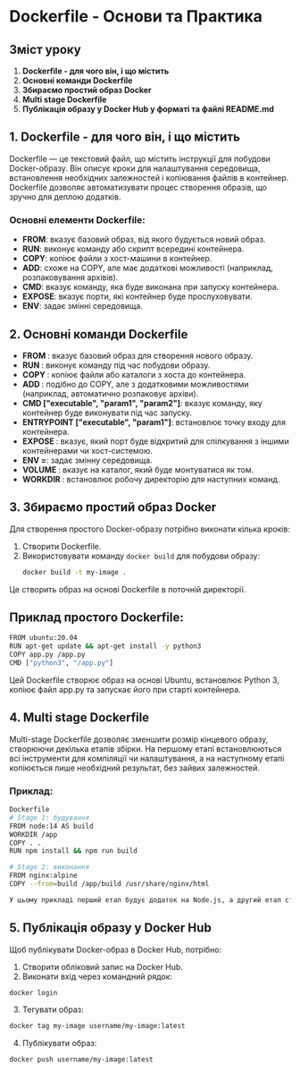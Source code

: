 # Dockerfile - Основи та Практика

## Зміст уроку
1. **Dockerfile - для чого він, і що містить**
2. **Основні команди Dockerfile**
3. **Збираємо простий образ Docker**
4. **Multi stage Dockerfile**
5. **Публікація образу у Docker Hub у форматі та файлі README.md**

## 1. Dockerfile - для чого він, і що містить
Dockerfile — це текстовий файл, що містить інструкції для побудови Docker-образу. Він описує кроки для налаштування середовища, встановлення необхідних залежностей і копіювання файлів в контейнер. Dockerfile дозволяє автоматизувати процес створення образів, що зручно для деплою додатків.

### Основні елементи Dockerfile:
- **FROM**: вказує базовий образ, від якого будується новий образ.
- **RUN**: виконує команду або скрипт всередині контейнера.
- **COPY**: копіює файли з хост-машини в контейнер.
- **ADD**: схоже на COPY, але має додаткові можливості (наприклад, розпаковування архівів).
- **CMD**: вказує команду, яка буде виконана при запуску контейнера.
- **EXPOSE**: вказує порти, які контейнер буде прослуховувати.
- **ENV**: задає змінні середовища.

## 2. Основні команди Dockerfile
- **FROM <image>**: вказує базовий образ для створення нового образу.
- **RUN <command>**: виконує команду під час побудови образу.
- **COPY <src> <dest>**: копіює файли або каталоги з хоста до контейнера.
- **ADD <src> <dest>**: подібно до COPY, але з додатковими можливостями (наприклад, автоматично розпаковує архіви).
- **CMD ["executable", "param1", "param2"]**: вказує команду, яку контейнер буде виконувати під час запуску.
- **ENTRYPOINT ["executable", "param1"]**: встановлює точку входу для контейнера.
- **EXPOSE <port>**: вказує, який порт буде відкритий для спілкування з іншими контейнерами чи хост-системою.
- **ENV <key>=<value>**: задає змінну середовища.
- **VOLUME <path>**: вказує на каталог, який буде монтуватися як том.
- **WORKDIR <path>**: встановлює робочу директорію для наступних команд.

## 3. Збираємо простий образ Docker
Для створення простого Docker-образу потрібно виконати кілька кроків:
1. Створити Dockerfile.
2. Використовувати команду `docker build` для побудови образу:
   ```bash
   docker build -t my-image .
Це створить образ на основі Dockerfile в поточній директорії.

## Приклад простого Dockerfile:

``` bash
FROM ubuntu:20.04
RUN apt-get update && apt-get install -y python3
COPY app.py /app.py
CMD ["python3", "/app.py"] 
```

Цей Dockerfile створює образ на основі Ubuntu, встановлює Python 3, копіює файл app.py та запускає його при старті контейнера.

## 4. Multi stage Dockerfile
Multi-stage Dockerfile дозволяє зменшити розмір кінцевого образу, створюючи декілька етапів збірки. На першому етапі встановлюються всі інструменти для компіляції чи налаштування, а на наступному етапі копіюється лише необхідний результат, без зайвих залежностей.

### Приклад:
```bash
Dockerfile
# Stage 1: будування
FROM node:14 AS build
WORKDIR /app
COPY . .
RUN npm install && npm run build

# Stage 2: виконання
FROM nginx:alpine
COPY --from=build /app/build /usr/share/nginx/html

У цьому прикладі перший етап будує додаток на Node.js, а другий етап створює мінімальний образ з лише необхідними файлами для запуску через Nginx.
```

## 5. Публікація образу у Docker Hub

Щоб публікувати Docker-образ в Docker Hub, потрібно:

1. Створити обліковий запис на Docker Hub.
2. Виконати вхід через командний рядок:

```bash
docker login
```
3. Тегувати образ:

```bash
docker tag my-image username/my-image:latest
```
4. Публікувати образ:

```bash
docker push username/my-image:latest
```


